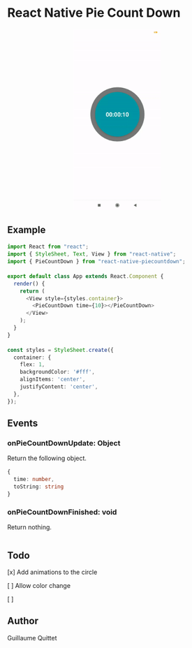 # React Native Pie Count Down

<div style="margin: 0 auto; width: 200px; height: auto;">

![Screencast](./assets/screencast.gif)

</div>

## Example

```typescript
import React from "react";
import { StyleSheet, Text, View } from "react-native";
import { PieCountDown } from "react-native-piecountdown";

export default class App extends React.Component {
  render() {
    return (
      <View style={styles.container}>
        <PieCountDown time={10}></PieCountDown>
      </View>
    );
  }
}

const styles = StyleSheet.create({
  container: {
    flex: 1,
    backgroundColor: '#fff',
    alignItems: 'center',
    justifyContent: 'center',
  },
});

```

## Events

### onPieCountDownUpdate: Object

Return the following object.

```typescript
{
  time: number,
  toString: string
}
```

### onPieCountDownFinished: void

Return nothing.

```typescript
```

## Todo

[x] Add animations to the circle

[ ] Allow color change

[ ]

## Author

Guillaume Quittet
